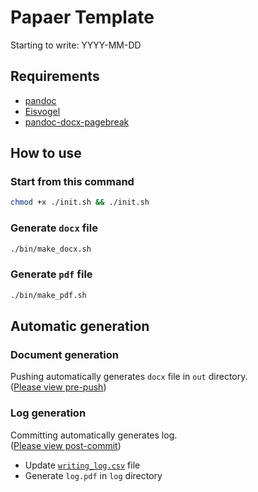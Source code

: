 # Papaer Template

Starting to write: YYYY-MM-DD

## Requirements

- [pandoc](https://github.com/jgm/pandoc)
- [Eisvogel](https://github.com/Wandmalfarbe/pandoc-latex-template)
- [pandoc-docx-pagebreak](https://pypi.org/project/pandoc-docx-pagebreak/)

## How to use

### Start from this command

```sh
chmod +x ./init.sh && ./init.sh
```

### Generate `docx` file

```sh
./bin/make_docx.sh
```

### Generate `pdf` file

```sh
./bin/make_pdf.sh
```

## Automatic generation

### Document generation

Pushing automatically generates `docx` file in `out` directory.  
([Please view pre-push](./pre-push))

### Log generation

Committing automatically generates log.  
([Please view post-commit](./post-commit))

- Update [`writing_log.csv`](./log/writing_log.csv) file
- Generate `log.pdf` in `log` directory

<!-- vim: set foldmethod=marker : -->
